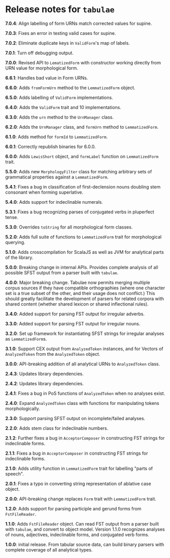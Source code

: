 # Release notes for `tabulae`

**7.0.4**: Align labelling of form URNs match corrected values for supine.

**7.0.3**: Fixes an error in testing valid cases for supine.

**7.0.2**: Eliminate duplicate keys in `ValidForm`'s map of labels.

**7.0.1**: Turn off debugging output.

**7.0.0**: Revised API to `LematizedForm` with constructor working directly from URN value for morphological form.

**6.6.1**: Handles bad value in Form URNs.

**6.6.0**: Adds `fromFormUrn` method to the `LemmatizedForm` object.

**6.5.0**: Adds labelling of `ValidForm` implementations.

**6.4.0**: Adds the `ValidForm` trait and 10 implementations.

**6.3.0**: Adds the `urn` method to the `UrnManager` class.

**6.2.0**: Adds the `UrnManager` class, and `formUrn` method to `LemmatizedForm`.

**6.1.0**: Adds method for `formId` to `LemmatizedForm`.

**6.0.1**: Correctly republish binaries for 6.0.0.

**6.0.0**: Adds `LewisShort` object, and `formLabel` function on `LemmatizedForm` trait.

**5.5.0**: Adds new `MorphologyFilter` class for matching arbitrary sets of grammatical properties against a `LemmatizedForm`.

**5.4.1**:  Fixes a bug in  classification of first-declension nouns doubling stem consonant when forming superlative.

**5.4.0**:  Adds support for indeclinable numerals.

**5.3.1**:  Fixes a bug recognizing parses of conjugated verbs in pluperfect tense.

**5.3.0**:  Overrides `toString` for all morphological form classes.


**5.2.0**:  Adds full suite of functions to `LemmatizedForm` trait for morphological querying.

**5.1.0**:  Adds crosscompilation for ScalaJS as well as JVM for analytical parts of the library.

**5.0.0**:   Breaking change in internal APIs.  Provides complete analysis of all possible SFST output from a parser built with `tabulae`.


**4.0.0**:  Major breaking change. Tabulae now permits merging multiple corpus sources if they have compatible orthographies (where one character set is a true subset of the other, and their usage does not conflict.)  This should greatly facilitate the development of parsers for related corpora with shared content (whether shared lexicon or shared inflectional rules).

**3.4.0**: Added support for parsing FST output for irregular adverbs.

**3.3.0**: Added support for parsing FST output for irregular nouns.

**3.2.0**: Set up framework for instantiating SFST strings for irregular analyses as `LemmatizedForm`s.


**3.1.0**:  Support CEX output from `AnalyzedToken` instances, and for Vectors of `AnalyzedToken` from the `AnalyzedToken` object.

**3.0.0**:  API-breaking addition of all analytical URNs to `AnalyzedToken` class.

**2.4.3**:  Updates library dependencies.

**2.4.2**:  Updates library dependencies.

**2.4.1**:  Fixes a bug in PoS functions of `AnalyzedToken` when no analyses exist.

**2.4.0**:  Expand `AnalyzedToken` class with functions for manipulating tokens morphologically.

**2.3.0**:  Support parsing SFST output on incomplete/failed analyses.

**2.2.0**: Adds stem class for indeclinable numbers.

**2.1.2**: Further fixes a bug in `AcceptorComposer` in constructing FST strings for indeclinable forms.


**2.1.1**: Fixes a bug in `AcceptorComposer` in constructing FST strings for indeclinable forms.


**2.1.0**: Adds utility function in `LemmatizedForm` trait for labelling "parts of speech".


**2.0.1**:  Fixes a typo in converting string representation of ablative case object.

**2.0.0**: API-breaking change replaces `Form` trait with `LemmatizedForm` trait.

**1.2.0**:  Adds support for parsing participle and gerund forms from `FstFileReader`.


**1.1.0**:  Adds `FstFileReader` object.  Can read FST output from a parser built with `tabulae`, and convert to object model.  Version 1.1.0 recognizes analyses of nouns, adjectives, indeclinable forms, and conjugated verb forms.

**1.0.0**: initial release.  From tabular source data, can build binary parsers with complete coverage of all analytical types.
